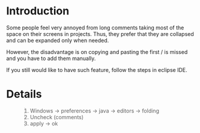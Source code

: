 # Introduction #

Some people feel very annoyed from long comments taking most of the space on their screens in projects. Thus, they prefer that they are collapsed and can be expanded only when needed.

However, the disadvantage is on copying and pasting the first / is missed and you have to add them manually.

If you still would like to have such feature, follow the steps in eclipse IDE.


# Details #

<ol>
<blockquote><li>Windows -> preferences -> java -> editors -> folding</li>
<li>Uncheck (comments)</li>
<li>apply -> ok </li>
</ol>